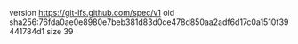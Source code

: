 version https://git-lfs.github.com/spec/v1
oid sha256:76fda0ae0e8980e7beb381d83d0ce478d850aa2adf6d17c0a1510f39441784d1
size 39
